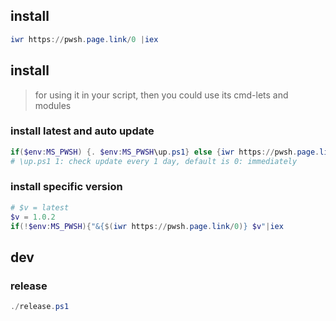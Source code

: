 ## install
```powershell
iwr https://pwsh.page.link/0 |iex
```

## install
> for using it in your script, then you could use its cmd-lets and modules

### install latest and auto update
```powershell
if($env:MS_PWSH) {. $env:MS_PWSH\up.ps1} else {iwr https://pwsh.page.link/0|iex}
# \up.ps1 1: check update every 1 day, default is 0: immediately
```
### install specific version
```powershell
# $v = latest
$v = 1.0.2 
if(!$env:MS_PWSH){"&{$(iwr https://pwsh.page.link/0)} $v"|iex
```

## dev
### release
```powershell
./release.ps1
```